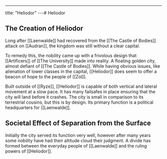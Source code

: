 ---
title: "Heliodor"
---# Heliodor

## The Creation of Heliodor
Long after [[Laenwalde]] had recovered from the [[The Castle of Bodies]] attack on [[Audran]], the kingdom was still without a clear capital.

To remedy this, the nobility came up with a frivolous design that [[Artificers]] of [[The University]] made into reality. A floating golden city, almost defiant of [[The Castle of Bodies]]. While having obvious issues, like alienation of lower classes in the capital, [[Heliodor]] does seem to offer a beacon of hope to the people of [[Zol]].

Built outside of [[Ryze]], [[Heliodor]] is capable of both vertical and lateral movement at a slow pace. It has many failsafes in place ensuring that the city will land before it crashes. The city is small in comparison to its terrestrial cousins, but this is by design. Its primary function is a political headquarters for [[Laenwalde]].

## Societal Effect of Separation from the Surface
Initially the city served its function very well, however after many years some nobility have had their altitude cloud their judgment. A divide has formed between the everyday people of [[Laenwalde]] and the ruling powers of [[Heliodor]].